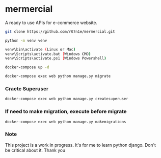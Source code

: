 # mermercial
A ready to use APIs for e-commerce website.

``` bash
git clone https://github.com/r07n1e/mermercial.git

python -m venv venv

venv\bin\activate (Linux or Mac) 
venv\Scripts\activate.bat (Windows CMD)
venv\Scripts\activate.ps1 (Windows Powershell)

docker-compose up -d

docker-compose exec web python manage.py migrate
```

### Craete Superuser
```bash
docker-compose exec web python manage.py createsuperuser
```

### If need to make migration, execute before migrate
``` bash
docker-compose exec web python manage.py makemigrations
```

### Note
This project is a work in progress. It's for me to learn python django. Don't be critical about it. Thank you
